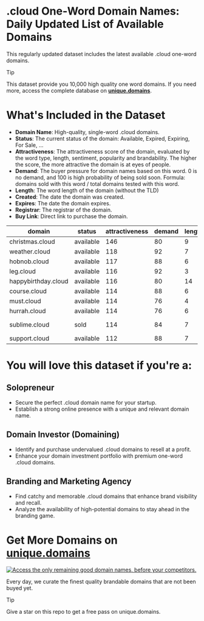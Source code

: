 
# .cloud One-Word Domain Names: Daily Updated List of Available Domains

This regularly updated dataset includes the latest available .cloud one-word domains.

> [!TIP]
> This dataset provide you 10,000 high quality one word domains.
> If you need more, access the complete database on **[unique.domains](https://unique.domains?utm_source=github&utm_medium=dataset&utm_campaign=.cloud&utm_content=description.top)**.

# What's Included in the Dataset

- **Domain Name**: High-quality, single-word .cloud domains.
- **Status**: The current status of the domain: Available, Expired, Expiring, For Sale, ...
- **Attractiveness**: The attractiveness score of the domain, evaluated by the word type, length, sentiment, popularity and brandability. The higher the score, the more attractive the domain is at eyes of people.
- **Demand**: The buyer pressure for domain names based on this word. 0 is no demand, and 100 is high probability of being sold soon. Formula: domains sold with this word / total domains tested with this word.
- **Length**: The word length of the domain (without the TLD)
- **Created**: The date the domain was created.
- **Expires**: The date the domain expires.
- **Registrar**: The registrar of the domain.
- **Buy Link**: Direct link to purchase the domain.

| domain              | status    | attractiveness | demand | length | created          | expires          | registrar | sectors                           |
| ------------------- | --------- | -------------- | ------ | ------ | ---------------- | ---------------- | --------- | --------------------------------- |
| christmas.cloud     | available | 146            | 80     | 9      |                  |                  |           | Hospitality,Retail                |
| weather.cloud       | available | 118            | 92     | 7      |                  |                  |           | Environment,Media,Travel          |
| hobnob.cloud        | available | 117            | 88     | 6      |                  |                  |           | Entertainment,Hospitality,Media   |
| leg.cloud           | available | 116            | 92     | 3      |                  |                  |           | Fashion,General,Healthcare,Sports |
| happybirthday.cloud | available | 116            | 80     | 14     |                  |                  |           | Entertainment,Retail              |
| course.cloud        | available | 114            | 88     | 6      |                  |                  |           | Business,Education,Media          |
| must.cloud          | available | 114            | 76     | 4      |                  |                  |           | Business,Media,Retail             |
| hurrah.cloud        | available | 114            | 76     | 6      |                  |                  |           | Entertainment,Media,Sports        |
| sublime.cloud       | sold      | 114            | 84     | 7      | 03/07/2016 18:51 | 03/07/2026 18:51 | Gandi SAS | Arts,Entertainment,Travel         |
| support.cloud       | available | 112            | 88     | 7      |                  |                  |           | Business,Politics                 |

# You will love this dataset if you're a:

## Solopreneur

- Secure the perfect .cloud domain name for your startup.
- Establish a strong online presence with a unique and relevant domain name.

## Domain Investor (Domaining)

- Identify and purchase undervalued .cloud domains to resell at a profit.
- Enhance your domain investment portfolio with premium one-word .cloud domains.

## Branding and Marketing Agency

- Find catchy and memorable .cloud domains that enhance brand visibility and recall.
- Analyze the availability of high-potential domains to stay ahead in the branding game.

# Get More Domains on [unique.domains](https://unique.domains?utm_source=github&utm_medium=dataset&utm_campaign=.cloud&utm_content=description.bottom)

[![Access the only remaining good domain names, before your competitors.](https://github.cloud/UniqueDomains/cloud-oneword-domains/blob/main/unique.domains.jpg?raw=true)](https://unique.domains?utm_source=github&utm_medium=dataset&utm_campaign=.cloud&utm_content=description.image)

Every day, we curate the finest quality brandable domains that are not been buyed yet.

> [!TIP]
> Give a star on this repo to get a free pass on unique.domains.
        